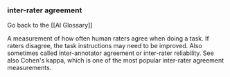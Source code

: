 ### inter-rater agreement

Go back to the [[AI Glossary]]


A measurement of how often human raters agree when doing a task. If raters disagree, the task instructions may need to be improved. Also sometimes called inter-annotator agreement or inter-rater reliability. See also Cohen's kappa, which is one of the most popular inter-rater agreement measurements.

